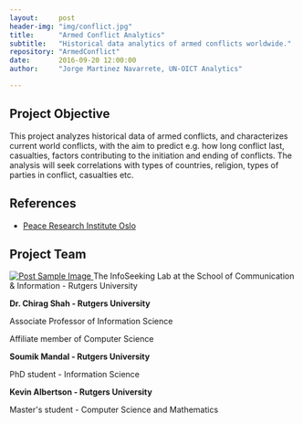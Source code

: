 ```yaml
---
layout:     post
header-img: "img/conflict.jpg"
title:      "Armed Conflict Analytics"
subtitle:   "Historical data analytics of armed conflicts worldwide."
repository: "ArmedConflict"
date:       2016-09-20 12:00:00
author:     "Jorge Martinez Navarrete, UN-OICT Analytics"

---
```

Project Objective
------------

This project analyzes historical data of armed conflicts, and characterizes current world conflicts, with the aim to predict e.g. how long conflict last, casualties, factors contributing to the initiation and ending of conflicts. The analysis will seek correlations with types of countries, religion, types of parties in conflict, casualties etc. 

References
------------

- [Peace Research Institute Oslo](https://www.prio.org/Data/Armed-Conflict/)



Project Team
------------

<a href="http://www.infoseeking.org/">
    <img src="{{ site.baseurl }}/img/rutgers_infoseeking_logo.png" alt="Post Sample Image">
</a>
<span class="caption text-muted">The InfoSeeking Lab at the School of Communication & Information - Rutgers University</span>


**Dr. Chirag Shah - Rutgers University**

Associate Professor of Information Science

Affiliate member of Computer Science



**Soumik Mandal - Rutgers University**

PhD student - Information Science



**Kevin Albertson - Rutgers University**

Master's student - Computer Science and Mathematics

